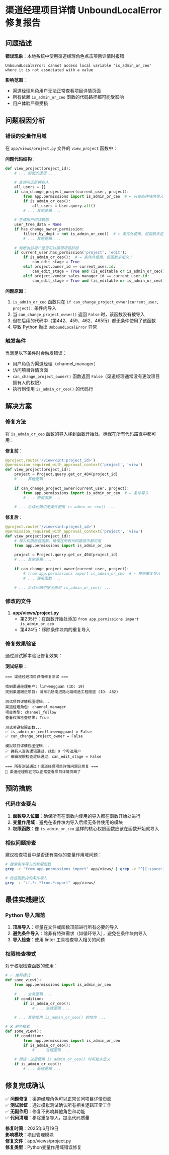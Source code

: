 # 渠道经理项目详情 UnboundLocalError 修复报告

## 问题描述

**错误现象**：本地系统中使用渠道经理角色点击项目详情时报错
```
UnboundLocalError: cannot access local variable 'is_admin_or_ceo' where it is not associated with a value
```

**影响范围**：
- 渠道经理角色用户无法正常查看项目详情页面
- 所有依赖 `is_admin_or_ceo` 函数的代码路径都可能受影响
- 用户体验严重受损

## 问题根因分析

### 错误的变量作用域

在 `app/views/project.py` 文件的 `view_project` 函数中：

**问题代码结构**：
```python
def view_project(project_id):
    # ... 前面的逻辑 ...
    
    # 查询可选新拥有人
    all_users = []
    if can_change_project_owner(current_user, project):
        from app.permissions import is_admin_or_ceo  # ← 只在条件块内导入
        if is_admin_or_ceo():
            all_users = User.query.all()
        # ... 其他逻辑 ...
    
    # 生成用户树状数据
    user_tree_data = None
    if has_change_owner_permission:
        filter_by_dept = not is_admin_or_ceo()  # ← 条件外使用，但函数未定义！
        # ... 其他逻辑 ...
    
    # 判断当前用户是否可以编辑项目阶段
    if current_user.has_permission('project', 'edit'):
        if is_admin_or_ceo():  # ← 条件外使用，但函数未定义！
            can_edit_stage = True
        elif project.owner_id == current_user.id:
            can_edit_stage = True and (is_editable or is_admin_or_ceo())  # ← 再次使用
        elif project.vendor_sales_manager_id == current_user.id:
            can_edit_stage = True and (is_editable or is_admin_or_ceo())  # ← 再次使用
```

**问题原因**：
1. `is_admin_or_ceo` 函数只在 `if can_change_project_owner(current_user, project):` 条件内导入
2. 当 `can_change_project_owner()` 返回 `False` 时，该函数没有被导入
3. 但在后续的代码中（第442、459、462、465行）都无条件使用了该函数
4. 导致 Python 抛出 `UnboundLocalError` 异常

### 触发条件

当满足以下条件时会触发错误：
- 用户角色为渠道经理（channel_manager）
- 访问项目详情页面
- `can_change_project_owner()` 函数返回 `False`（渠道经理通常没有更改项目拥有人的权限）
- 执行到使用 `is_admin_or_ceo()` 的代码行

## 解决方案

### 修复方法

将 `is_admin_or_ceo` 函数的导入移到函数开始处，确保在所有代码路径中都可用：

**修复前**：
```python
@project.route('/view/<int:project_id>')
@permission_required_with_approval_context('project', 'view')
def view_project(project_id):
    project = Project.query.get_or_404(project_id)
    # ... 其他逻辑 ...
    
    if can_change_project_owner(current_user, project):
        from app.permissions import is_admin_or_ceo  # ← 条件导入
        # ... 使用函数 ...
    
    # ... 后续代码中无条件使用 is_admin_or_ceo() ...
```

**修复后**：
```python
@project.route('/view/<int:project_id>')
@permission_required_with_approval_context('project', 'view')
def view_project(project_id):
    # 导入权限检查函数，确保在所有代码路径中都可用
    from app.permissions import is_admin_or_ceo
    
    project = Project.query.get_or_404(project_id)
    # ... 其他逻辑 ...
    
    if can_change_project_owner(current_user, project):
        # from app.permissions import is_admin_or_ceo  # ← 移除重复导入
        # ... 使用函数 ...
    
    # ... 后续代码中安全使用 is_admin_or_ceo() ...
```

### 修改的文件

1. **app/views/project.py**
   - 第235行：在函数开始处添加 `from app.permissions import is_admin_or_ceo`
   - 第424行：移除条件块内的重复导入

### 修复效果验证

通过测试脚本验证修复效果：

**测试结果**：
```
=== 渠道经理项目详情修复测试 ===

找到渠道经理用户: linwengguan (ID: 19)
找到渠道跟进项目: 浦东机场南进路北端改造工程隧道 (ID: 482)

测试项目详情视图逻辑...
渠道经理角色: channel_manager
项目类型: channel_follow
查看权限检查结果: True

测试关键权限函数...
✅ is_admin_or_ceo(linwengguan) = False
✅ can_change_project_owner = False

模拟项目详情视图逻辑...
✅ 拥有人查询逻辑通过，找到 0 个可选用户
✅ 编辑权限检查逻辑通过，can_edit_stage = False

=== 所有测试通过！渠道经理项目详情问题已修复 ===
🎉 渠道经理现在可以正常查看项目详情页面了
```

## 预防措施

### 代码审查要点

1. **函数导入位置**：确保所有在函数内使用的导入都在函数开始处进行
2. **变量作用域**：避免在条件块内导入后续无条件使用的模块
3. **权限函数**：像 `is_admin_or_ceo` 这样的核心权限函数应该在函数开始就导入

### 相似问题排查

建议检查项目中是否还有类似的变量作用域问题：

```bash
# 搜索条件导入的权限函数
grep -r "from app.permissions import" app/views/ | grep -v "^[[:space:]]*from"

# 检查函数内的条件导入
grep -r "if.*:.*from.*import" app/views/
```

## 最佳实践建议

### Python 导入规范

1. **顶层导入**：尽量在文件或函数顶部进行所有必要的导入
2. **避免条件导入**：除非有特殊需求（如循环导入），避免在条件块内导入
3. **导入检查**：使用 linter 工具检查导入相关的问题

### 权限检查模式

对于权限检查函数的使用：

```python
# ✅ 推荐模式
def some_view():
    from app.permissions import is_admin_or_ceo
    
    # ... 业务逻辑 ...
    if condition:
        if is_admin_or_ceo():
            # ... 处理逻辑 ...
    
    # ... 其他使用 is_admin_or_ceo() 的地方 ...

# ❌ 避免模式
def some_view():
    if condition:
        from app.permissions import is_admin_or_ceo
        if is_admin_or_ceo():
            # ... 处理逻辑 ...
    
    # 错误：这里使用 is_admin_or_ceo() 时可能未定义
    if is_admin_or_ceo():
        # ... 处理逻辑 ...
```

## 修复完成确认

✅ **问题修复**：渠道经理角色可以正常访问项目详情页面  
✅ **测试验证**：通过模拟测试确认所有相关逻辑正常工作  
✅ **无副作用**：修复不影响其他角色和功能  
✅ **代码清理**：移除重复导入，提高代码质量  

**修复时间**：2025年6月19日  
**影响模块**：项目管理模块  
**修复文件**：app/views/project.py  
**修复类型**：Python变量作用域错误修复 